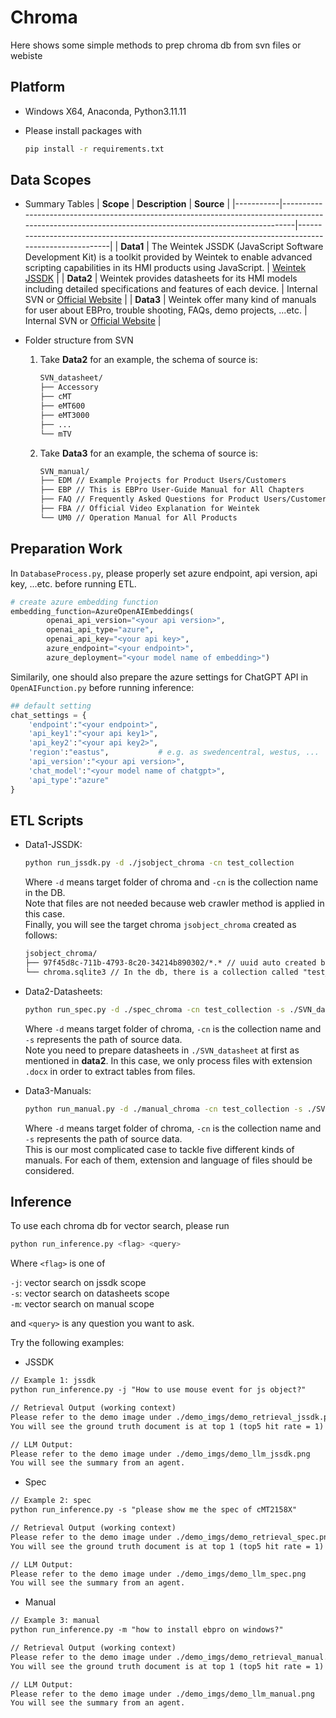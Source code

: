 # Chroma
Here shows some simple methods to prep chroma db from svn files or webiste

## Platform
- Windows X64, Anaconda, Python3.11.11
- Please install packages with
  
  ```bash
  pip install -r requirements.txt
  ```

## Data Scopes   
- Summary Tables
  | **Scope**  | **Description**                                                                                                                                       | **Source**                                                                                         |
  |-----------|-------------------------------------------------------------------------------------------------------------------------------------------------------|-----------------------------------------------------------------------------------------------------|
  | **Data1** | The Weintek JSSDK (JavaScript Software Development Kit) is a toolkit provided by Weintek to enable advanced scripting capabilities in its HMI products using JavaScript. | [Weintek JSSDK](https://dl.weintek.com/public/Document/JS_Object_SDK/Current/)    |
  | **Data2** | Weintek provides datasheets for its HMI models including detailed specifications and features of each device.                                          | Internal SVN or [Official Website](https://www.weintek.com/globalw/)                               |
  | **Data3** | Weintek offer many kind of manuals for user about EBPro, trouble shooting, FAQs, demo projects, ...etc.                                               | Internal SVN or [Official Website](https://www.weintek.com/globalw/)                               |
  
- Folder structure from SVN
  
  1. Take **Data2** for an example, the schema of source is:   
      ```markdown
      SVN_datasheet/
      ├── Accessory 
      ├── cMT 
      ├── eMT600 
      ├── eMT3000
      ├── ...
      └── mTV
      ```
  
  2. Take **Data3** for an example, the schema of source is:   
      ```markdown
      SVN_manual/
      ├── EDM // Example Projects for Product Users/Customers
      ├── EBP // This is EBPro User-Guide Manual for All Chapters
      ├── FAQ // Frequently Asked Questions for Product Users/Customers
      ├── FBA // Official Video Explanation for Weintek
      └── UM0 // Operation Manual for All Products
      ``` 

## Preparation Work   
In `DatabaseProcess.py`, please properly set azure endpoint, api version, api key, ...etc. before running ETL.   
```python
# create azure embedding function
embedding_function=AzureOpenAIEmbeddings(
        openai_api_version="<your api version>",
        openai_api_type="azure",
        openai_api_key="<your api key>",
        azure_endpoint="<your endpoint>",
        azure_deployment="<your model name of embedding>")
```

Similarily, one should also prepare the azure settings for ChatGPT API in `OpenAIFunction.py` before running inference:   
```python
## default setting
chat_settings = {
    'endpoint':"<your endpoint>",
    'api_key1':"<your api key1>",
    'api_key2':"<your api key2>",
    'region':"eastus",           # e.g. as swedencentral, westus, ...
    'api_version':"<your api version>",
    'chat_model':"<your model name of chatgpt>",
    'api_type':"azure"
}
```
  
## ETL Scripts   
- Data1-JSSDK:   
  ```bash
  python run_jssdk.py -d ./jsobject_chroma -cn test_collection
  ```
  Where `-d` means target folder of chroma and `-cn` is the collection name in the DB.   
  Note that files are not needed because web crawler method is applied in this case.   
  Finally, you will see the target chroma `jsobject_chroma` created as follows:   
  ```markdown
  jsobject_chroma/
  ├── 97f45d8c-711b-4793-8c20-34214b890302/*.* // uuid auto created by chroma
  └── chroma.sqlite3 // In the db, there is a collection called "test_collection" 

- Data2-Datasheets:   
  ```bash
  python run_spec.py -d ./spec_chroma -cn test_collection -s ./SVN_datasheet
  ```
  Where `-d` means target folder of chroma, `-cn` is the collection name and `-s` represents the path of source data.   
  Note you need to prepare datasheets in `./SVN_datasheet` at first as mentioned in **data2**. In this case, we only process files with extension `.docx` in order to extract tables from files.   

- Data3-Manuals:   
  ```bash
  python run_manual.py -d ./manual_chroma -cn test_collection -s ./SVN_manual
  ```
  Where `-d` means target folder of chroma, `-cn` is the collection name and `-s` represents the path of source data.   
  This is our most complicated case to tackle five different kinds of manuals. For each of them, extension and language of files should be considered.   

## Inference   
To use each chroma db for vector search, please run   
```bash
python run_inference.py <flag> <query>
```
Where `<flag>` is one of   

`-j`: vector search on jssdk scope   
`-s`: vector search on datasheets scope   
`-m`: vector search on manual scope   

and `<query>` is any question you want to ask.   

Try the following examples:   

- JSSDK   
```markdown
// Example 1: jssdk
python run_inference.py -j "How to use mouse event for js object?"

// Retrieval Output (working context)
Please refer to the demo image under ./demo_imgs/demo_retrieval_jssdk.png
You will see the ground truth document is at top 1 (top5 hit rate = 1)

// LLM Output:
Please refer to the demo image under ./demo_imgs/demo_llm_jssdk.png
You will see the summary from an agent.
```

- Spec   
```markdown
// Example 2: spec
python run_inference.py -s "please show me the spec of cMT2158X"

// Retrieval Output (working context)
Please refer to the demo image under ./demo_imgs/demo_retrieval_spec.png
You will see the ground truth document is at top 1 (top5 hit rate = 1)

// LLM Output:
Please refer to the demo image under ./demo_imgs/demo_llm_spec.png
You will see the summary from an agent.
```

- Manual   
```markdown
// Example 3: manual
python run_inference.py -m "how to install ebpro on windows?"

// Retrieval Output (working context)
Please refer to the demo image under ./demo_imgs/demo_retrieval_manual.png
You will see the ground truth document is at top 1 (top5 hit rate = 1)

// LLM Output:
Please refer to the demo image under ./demo_imgs/demo_llm_manual.png
You will see the summary from an agent.
```

